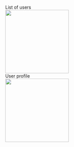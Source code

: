 <br> 
List of users
<br>
<img width="200px" src="http://i.imgur.com/LlHMHJt.png" />
<br>
User profile
<br>
<img width="200px" src="http://i.imgur.com/ooBR3rS.png" />
